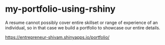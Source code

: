# my-portfolio-using-rshiny

A resume cannot possibly cover entire skillset or range of experience of an individual, so in that case we build a portfolio to showcase our entire details. 

https://entrepreneur-shivam.shinyapps.io/portfolio/
